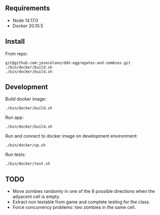 ## Requirements

* Node 14.17.0
* Docker 20.10.5

## Install

From repo:
```
git@github.com:josecelano/ddd-aggregates-and-zombies.git
./bin/docker/build.sh
./bin/docker/build.sh
```

## Development

Build docker image:
```
./bin/docker/build.sh
```

Run app:
```
./bin/docker/build.sh
```

Run and connect to docker image on development environment:
```
./bin/docker/up.sh
```

Run tests:
```
./bin/docker/test.sh
```

## TODO

 * Move zombies randomly in one of the 8 possible directions when the adyacent cell is empty.
 * Extract non testable from game and complete testing for the class.
 * Force concurrency problems: two zombies in the same cell.